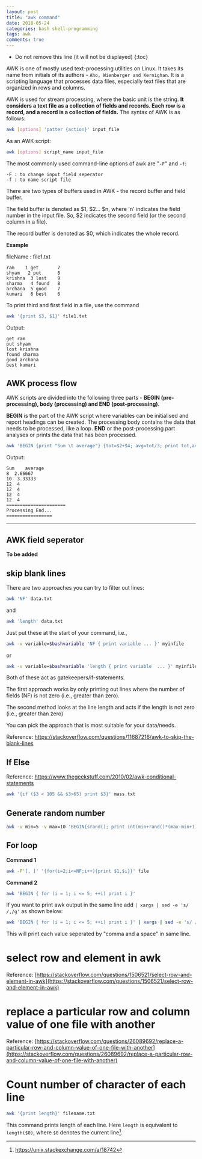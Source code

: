 ```yaml
---
layout: post
title: "awk command"
date: 2018-05-24
categories: bash shell-programming
tags: awk
comments: true
---
```

* Do not remove this line (it will not be displayed)
{:toc}

AWK is one of mostly used text-processing utilities on Linux. It takes its name from initials of its authors - `Aho, Wienberger and Kernighan`. It is a scripting language that processes data files, especially text files that are organized in rows and columns.

AWK is used for stream processing, where the basic unit is the string. **It considers a text file as a collection of fields and records. Each row is a record, and a record is a collection of fields.** The syntax of AWK is as follows:

```bash
awk [options] 'patter {action}' input_file
```
As an AWK script:

```bash
awk [options] script_name input_file
```
The most commonly used command-line options of awk are "`-F`" and `-f`:

```
-F : to change input field seperator
-f : to name script file
```

There are two types of buffers used in AWK - the record buffer and field buffer.

The field buffer is denoted as $1, $2... $n, where 'n' indicates the field number in the input file. So, $2 indicates the second field (or the second column in a file).

The record buffer is denoted as $0, which indicates the whole record.

**Example**

fileName : file1.txt

```
ram    1 get       7
shyam   2 put      8
krishna  3 lost    9
sharma   4 found   8
archana  5 good    7
kumari   6 best    6
```

To print third and first field in a file, use the command

```bash
awk '{print $3, $1}' file1.txt
```
Output:

```
get ram
put shyam
lost krishna
found sharma
good archana
best kumari
```

## AWK process flow
AWK scripts are divided into the following three parts - **BEGIN (pre-processing), body (processing) and END (post-processing)**.

**BEGIN** is the part of the AWK script where variables can be initialised and report headings can be created. The processing body contains the data that needs to be processed, like a loop. **END** or the post-processing part analyses or prints the data that has been processed.

```bash
awk 'BEGIN {print "Sum \t average"} {tot=$2+$4; avg=tot/3; print tot,avg} END {print "======================\nProcessing End...\n================="}' file1.txt
```

Output:

```
Sum    average
8  2.66667
10  3.33333
12  4
12  4
12  4
12  4
======================
Processing End...
=================
```

---

## AWK field seperator

**To be added**

<!-- FIXME: Add summary from the link:

    http://www.yourownlinux.com/2018/04/awk-built-in-variables-fs-ofs-rs-ors-nf-nr.html
    https://sites.google.com/site/xiangyangsite/home/technical-tips/linux-unix/shell-programming/awk-tips/8-powerful-awk-built-in-variables-fs-ofs-rs-ors-nr-nf-filename-fnr
    https://www.gnu.org/software/gawk/manual/html_node/Output-Separators.html

 -->

## skip blank lines

There are two approaches you can try to filter out lines:

```bash
awk 'NF' data.txt
```

and

```bash
awk 'length' data.txt
```

Just put these at the start of your command, i.e.,

```bash
awk -v variable=$bashvariable 'NF { print variable ... }' myinfile
```

or

```bash
awk -v variable=$bashvariable 'length { print variable  ... }' myinfile
```

Both of these act as gatekeepers/if-statements.

The first approach works by only printing out lines where the number of fields (NF) is not zero (i.e., greater than zero).

The second method looks at the line length and acts if the length is not zero (i.e., greater than zero)

You can pick the approach that is most suitable for your data/needs.

Reference: https://stackoverflow.com/questions/11687216/awk-to-skip-the-blank-lines

## If Else

Reference: https://www.thegeekstuff.com/2010/02/awk-conditional-statements

```bash
awk '{if ($3 < 105 && $3>65) print $3}' mass.txt
```
## Generate random number

```bash
awk -v min=5 -v max=10 'BEGIN{srand(); print int(min+rand()*(max-min+1))}'
```

## For loop

**Command 1**
```bash
awk -F'[, ]' '{for(i=2;i<=NF;i++){print $1,$i}}' file
```

**Command 2**
```bash
awk 'BEGIN { for (i = 1; i <= 5; ++i) print i }'
```

If you want to print awk output in the same line add `| xargs | sed -e 's/ /,/g'` as shown below:

```bash
awk 'BEGIN { for (i = 1; i <= 5; ++i) print i }' | xargs | sed -e 's/ /, /g'
```

This will print each value seperated by "comma and a space" in same line.

# select row and element in awk

Reference: [https://stackoverflow.com/questions/1506521/select-row-and-element-in-awk](https://stackoverflow.com/questions/1506521/select-row-and-element-in-awk)

# replace a particular row and column value of one file with another

Reference: [https://stackoverflow.com/questions/26089692/replace-a-particular-row-and-column-value-of-one-file-with-another](https://stackoverflow.com/questions/26089692/replace-a-particular-row-and-column-value-of-one-file-with-another)

# Count number of character of each line

```bash
awk '{print length}' filename.txt
```

This command prints length of each line. Here `length` is equivalent to `length($0)`, where `$0` denotes the current line[^1length].

[^1length]: https://unix.stackexchange.com/a/18742
